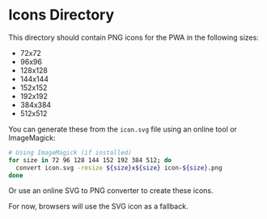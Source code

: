 # Icons Directory

This directory should contain PNG icons for the PWA in the following sizes:
- 72x72
- 96x96
- 128x128
- 144x144
- 152x152
- 192x192
- 384x384
- 512x512

You can generate these from the `icon.svg` file using an online tool or ImageMagick:

```bash
# Using ImageMagick (if installed)
for size in 72 96 128 144 152 192 384 512; do
  convert icon.svg -resize ${size}x${size} icon-${size}.png
done
```

Or use an online SVG to PNG converter to create these icons.

For now, browsers will use the SVG icon as a fallback.
